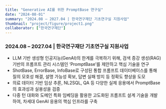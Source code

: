 ```yaml
---
title: "Generative AI를 위한 PromptBase 연구실"
date: "2024-08-01"
summary: "2024.08 – 2027.04 | 한국연구재단 기초연구실 지원사업"
thumbnail: "project/figure/project1.png"
collaborator: ["한국연구재단"]
---
```


### 2024.08 – 2027.04 | 한국연구재단 기초연구실 지원사업
- LLM 기반 생성형 인공지능(GenAI)의 한계를 극복하기 위해, 검색 증강 생성(RAG) 기반의 프롬프트 관리 시스템인 ‘PromptBase’를 제안하고 핵심 기술을 연구
- ShotBase, ErrorBase, InfoBase로 구성된 통합 프롬프트 데이터베이스를 통해 질의 모호성 해결, 설명 가능성 확보, 답변 실패 방지 등 정확도 향상을 도모
- 의료 데이터 기반 임상 추론, NL2SQL, QA 등 다양한 실제 응용에서 PromptBase의 효과성과 실용성을 검증
- 다중 턴 대화와 도메인 특화 임베딩을 활용한 고도화된 프롬프트 설계 기술을 개발하여, 차세대 GenAI 응용의 핵심 인프라를 구축



